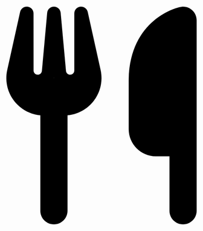
<svg xmlns="http://www.w3.org/2000/svg" viewBox="0 0 448 512"><!--!Font Awesome Free 6.6.0 by @fontawesome - https://fontawesome.com License - https://fontawesome.com/license/free Copyright 2024 Fonticons, Inc.--><path d="M416 0C400 0 288 32 288 176l0 112c0 35.3 28.7 64 64 64l32 0 0 128c0 17.7 14.3 32 32 32s32-14.3 32-32l0-128 0-112 0-208c0-17.7-14.3-32-32-32zM64 16C64 7.8 57.9 1 49.7 .1S34.2 4.6 32.4 12.5L2.1 148.8C.7 155.1 0 161.5 0 167.9c0 45.9 35.1 83.6 80 87.7L80 480c0 17.7 14.3 32 32 32s32-14.3 32-32l0-224.4c44.9-4.1 80-41.8 80-87.7c0-6.4-.7-12.8-2.1-19.1L191.6 12.5c-1.8-8-9.3-13.3-17.4-12.4S160 7.8 160 16l0 134.2c0 5.4-4.4 9.8-9.8 9.8c-5.1 0-9.3-3.9-9.8-9L127.9 14.6C127.2 6.3 120.3 0 112 0s-15.2 6.3-15.9 14.6L83.7 151c-.5 5.1-4.7 9-9.8 9c-5.4 0-9.8-4.4-9.8-9.8L64 16zm48.3 152l-.3 0-.3 0 .3-.7 .3 .7z"/></svg>